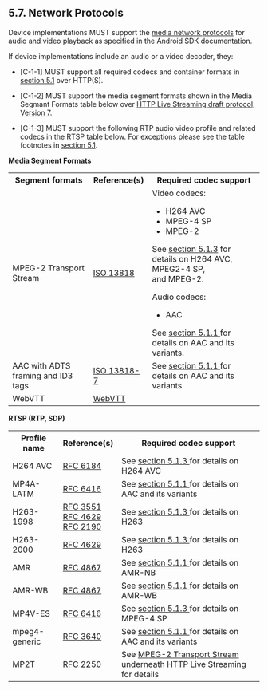 ## 5.7\. Network Protocols

Device implementations MUST support the [media network protocols](
http://developer.android.com/guide/appendix/media-formats.html)
for audio and video playback as specified in the Android SDK documentation.

If device implementations include an audio or a video decoder, they:

*    [C-1-1] MUST support all required codecs and container formats in
[section 5.1](#5_1_media_codecs) over HTTP(S).

*    [C-1-2] MUST support the media segment formats shown in
the Media Segmant Formats table below over
[HTTP Live Streaming draft protocol, Version 7](
http://tools.ietf.org/html/draft-pantos-http-live-streaming-07).

*    [C-1-3] MUST support the following RTP audio video profile and related
codecs in the RTSP table below. For exceptions please see the table footnotes
in [section 5.1](#5_1_media_codecs).

**Media Segment Formats**

<table>

 <tr>
    <th>Segment formats</th>
    <th>Reference(s)</th>
    <th>Required codec support</th>
 </tr>

 <tr id="mp2t">
    <td>MPEG-2 Transport Stream</td>
    <td><a href="http://www.iso.org/iso/catalogue_detail?csnumber=44169">ISO 13818</a></td>
    <td>
    Video codecs:
    <ul>
    <li class="table_list">H264 AVC</li>
    <li class="table_list">MPEG-4 SP</li>
    <li class="table_list">MPEG-2</li>
    </ul>
    See <a href="#5_1_3_video_codecs">section 5.1.3</a> for details on H264 AVC, MPEG2-4 SP,<br/>
    and MPEG-2.
    <p>Audio codecs:
    <ul>
    <li class="table_list">AAC</li>
    </ul>
    See <a href="#5_1_1_audio_codecs">section 5.1.1 </a> for details on AAC and its variants.
    </td>
 </tr>

 <tr>
    <td>AAC with ADTS framing and ID3 tags</td>
    <td><a href="http://www.iso.org/iso/home/store/catalogue_tc/catalogue_detail.htm?csnumber=43345">ISO 13818-7</a></td>
    <td>See <a href="#5_1_1_audio_codecs">section 5.1.1 </a>
    for details on AAC and its variants</td>
 </tr>

 <tr>
    <td>WebVTT</td>
    <td><a href="http://dev.w3.org/html5/webvtt/">WebVTT</a></td>
    <td></td>
 </tr>

</table>

**RTSP (RTP, SDP)**

<table>
 <tr>
    <th>Profile name</th>
    <th>Reference(s)</th>
    <th>Required codec support</th>
 </tr>

 <tr>
    <td>H264 AVC</td>
    <td><a href="https://tools.ietf.org/html/rfc6184">RFC 6184</a></td>
    <td>See <a href="#5_1_3_video_codecs">section 5.1.3 </a>
    for details on H264 AVC</td>
 </tr>

 <tr>
    <td>MP4A-LATM</td>
    <td><a href="https://tools.ietf.org/html/rfc6416">RFC 6416</a></td>
    <td>See <a href="#5_1_1_audio_codecs">section 5.1.1 </a>
    for details on AAC and its variants</td>
 </tr>

 <tr>
    <td>H263-1998</td>
    <td>
    <a href="https://tools.ietf.org/html/rfc3551">RFC 3551</a><br/>
    <a href="https://tools.ietf.org/html/rfc4629">RFC 4629</a><br/>
    <a href="https://tools.ietf.org/html/rfc2190">RFC 2190</a>
    </td>
    <td>See <a href="#5_1_3_video_codecs">section 5.1.3 </a>
    for details on H263
    </td>
 </tr>

 <tr>
    <td>H263-2000</td>
    <td>
    <a href="https://tools.ietf.org/html/rfc4629">RFC 4629</a>
    </td>
    <td>See <a href="#5_1_3_video_codecs">section 5.1.3 </a>
    for details on H263
    </td>
 </tr>

 <tr>
    <td>AMR</td>
    <td>
    <a href="https://tools.ietf.org/html/rfc4867">RFC 4867</a>
    </td>
    <td>See <a href="#5_1_1_audio_codecs">section 5.1.1 </a>
    for details on AMR-NB
    </td>
 </tr>

 <tr>
    <td>AMR-WB</td>
    <td>
    <a href="https://tools.ietf.org/html/rfc4867">RFC 4867</a>
    </td>
    <td>See <a href="#5_1_1_audio_codecs">section 5.1.1 </a>
    for details on AMR-WB
    </td>
 </tr>

 <tr>
    <td>MP4V-ES</td>
    <td>
    <a href="https://tools.ietf.org/html/rfc6416">RFC 6416</a>
    </td>
    <td>See <a href="#5_1_3_video_codecs">section 5.1.3 </a>
    for details on MPEG-4 SP
    </td>
 </tr>

 <tr>
    <td>mpeg4-generic</td>
    <td><a href="https://tools.ietf.org/html/rfc3640">RFC 3640</a></td>
    <td>See <a href="#5_1_1_audio_codecs">section 5.1.1 </a>
    for details on AAC and its variants</td>
 </tr>

 <tr>
    <td>MP2T</td>
    <td><a href="https://tools.ietf.org/html/rfc2250">RFC 2250</a></td>
    <td>See <a href="#mp2t">MPEG-2 Transport Stream</a> underneath HTTP Live Streaming for details</td>
 </tr>

</table>
